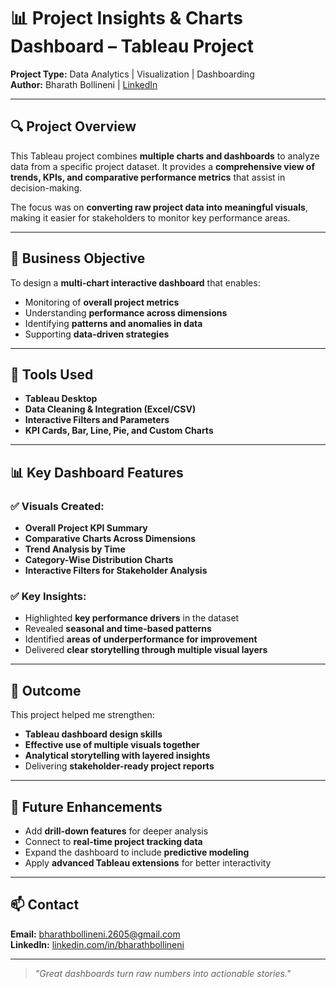 # 📊 Project Insights & Charts Dashboard – Tableau Project  
**Project Type:** Data Analytics | Visualization | Dashboarding  
**Author:** Bharath Bollineni | [LinkedIn](https://linkedin.com/in/bb-bollineni)

---

## 🔍 Project Overview

This Tableau project combines **multiple charts and dashboards** to analyze data from a specific project dataset. It provides a **comprehensive view of trends, KPIs, and comparative performance metrics** that assist in decision-making.

The focus was on **converting raw project data into meaningful visuals**, making it easier for stakeholders to monitor key performance areas.

---

## 🎯 Business Objective

To design a **multi-chart interactive dashboard** that enables:
- Monitoring of **overall project metrics**
- Understanding **performance across dimensions**
- Identifying **patterns and anomalies in data**
- Supporting **data-driven strategies**

---

## 🧰 Tools Used

- **Tableau Desktop**  
- **Data Cleaning & Integration (Excel/CSV)**  
- **Interactive Filters and Parameters**  
- **KPI Cards, Bar, Line, Pie, and Custom Charts**

---

## 📊 Key Dashboard Features

### ✅ Visuals Created:
- **Overall Project KPI Summary**
- **Comparative Charts Across Dimensions**
- **Trend Analysis by Time**
- **Category-Wise Distribution Charts**
- **Interactive Filters for Stakeholder Analysis**

### ✅ Key Insights:
- Highlighted **key performance drivers** in the dataset  
- Revealed **seasonal and time-based patterns**  
- Identified **areas of underperformance for improvement**  
- Delivered **clear storytelling through multiple visual layers**

---

## 🏁 Outcome

This project helped me strengthen:
- **Tableau dashboard design skills**
- **Effective use of multiple visuals together**
- **Analytical storytelling with layered insights**
- Delivering **stakeholder-ready project reports**

---

## 🚀 Future Enhancements

- Add **drill-down features** for deeper analysis  
- Connect to **real-time project tracking data**  
- Expand the dashboard to include **predictive modeling**  
- Apply **advanced Tableau extensions** for better interactivity  

---

## 📫 Contact

**Email:** bharathbollineni.2605@gmail.com  
**LinkedIn:** [linkedin.com/in/bharathbollineni](https://linkedin.com/in/bb-bollineni)

---

> *"Great dashboards turn raw numbers into actionable stories."*
